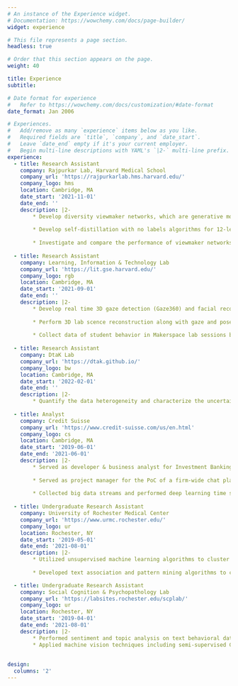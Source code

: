 ```yaml
---
# An instance of the Experience widget.
# Documentation: https://wowchemy.com/docs/page-builder/
widget: experience

# This file represents a page section.
headless: true

# Order that this section appears on the page.
weight: 40

title: Experience
subtitle:

# Date format for experience
#   Refer to https://wowchemy.com/docs/customization/#date-format
date_format: Jan 2006

# Experiences.
#   Add/remove as many `experience` items below as you like.
#   Required fields are `title`, `company`, and `date_start`.
#   Leave `date_end` empty if it's your current employer.
#   Begin multi-line descriptions with YAML's `|2-` multi-line prefix.
experience:
  - title: Research Assistant
    company: Rajpurkar Lab, Harvard Medical School
    company_url: 'https://rajpurkarlab.hms.harvard.edu/'
    company_logo: hms
    location: Cambridge, MA
    date_start: '2021-11-01'
    date_end: ''
    description: |2-
        * Develop diversity viewmaker networks, which are generative models with stochastic boundaries for data augmentations, via Pytorch Lightning, to adversarially         auto learn and generate augmentations on 12-lead electrocardiogram (ECG) sensor data for self-supervised learning tasks, so as to reduce the rigorous trial and         error by human experts. 
    
        * Develop self-distillation with no labels algorithms for 12-lead ECG data using Convolutional Neural Networks and Vision Transformers. 
    
        * Investigate and compare the performance of viewmaker networks to those of other previous contrastive methods, in particular whether viewmaker networks                 learned views that are medically sensible, and whether they are more robust to corruptions commonly observed in ECG data collection settings.
        
  - title: Research Assistant
    company: Learning, Information & Technology Lab
    company_url: 'https://lit.gse.harvard.edu/'
    company_logo: rgb
    location: Cambridge, MA
    date_start: '2021-09-01'
    date_end: ''
    description: |2-
        * Develop real time 3D gaze detection (Gaze360) and facial recognition algorithms via Pytorch for Harvard Makerspace, reconstruct gaze predictions in a 3D             space, and integrate the tracking system into the Multimodal learning analytics cloud data pipeline
    
        * Perform 3D lab scence reconstruction along with gaze and pose data into a simulated 3D point clouds environment.
    
        * Collect data of student behavior in Makerspace lab sessions by leveraging the Multimodal learning analytics pipeline, and perform analysis to understand             social learning aspects like collaboration and student attention.
        
  - title: Research Assistant
    company: DtaK Lab
    company_url: 'https://dtak.github.io/'
    company_logo: bw
    location: Cambridge, MA
    date_start: '2022-02-01'
    date_end: ''
    description: |2-
        * Quantify the data heterogeneity and characterize the uncertainty in large, heterogeneous data collected by Boston IVF Clinic using bayesian machine learning         networks.
 
  - title: Analyst
    company: Credit Suisse
    company_url: 'https://www.credit-suisse.com/us/en.html'
    company_logo: cs
    location: Cambridge, MA
    date_start: '2019-06-01'
    date_end: '2021-06-01'
    description: |2-
        * Served as developer & business analyst for Investment Banking Division, building Airflow automated data ETL pipelines and constructing a centralized Azure         cloud data platform for bonds and credit default swaps. 
      
        * Served as project manager for the PoC of a firm-wide chat platform that leverages NLP to assist sales & trading team to a competitive edge. 
       
        * Collected big data streams and performed deep learning time series predictions on stock trends.
   
  - title: Undergraduate Research Assistant
    company: University of Rochester Medical Center
    company_url: 'https://www.urmc.rochester.edu/'
    company_logo: ur
    location: Rochester, NY
    date_start: '2019-05-01'
    date_end: '2021-08-01'
    description: |2-
        * Utilized unsupervised machine learning algorithms to cluster nursing homes based on the percentage of residents with dementia, depression, and serious               mental illness, and detected previously unknown patterns of resident case-mix and staffing in nursing homes. Predicted deficiency scores of nursing homes on a         longitudinal basis with supervised learning algorithms. 
        
        * Developed text association and pattern mining algorithms to classify cancer therapies. Combined synthetic minority oversampling Technique (SMOTE) with               supervised learning techniques to deal with unbalanced caregiver datasets and help clinicians identify potential mental and physical health risk factors for           caregivers of the elder people. Implemented Local Interpretable Model-Agnostic Explanations (LIME) to give a non-black-box explanation for ML results in a             clinical setting.

  - title: Undergraduate Research Assistant
    company: Social Cognition & Psychopathology Lab
    company_url: 'https://labsites.rochester.edu/scplab/'
    company_logo: ur
    location: Rochester, NY
    date_start: '2019-04-01'
    date_end: '2021-08-01'
    description: |2-
        * Performed sentiment and topic analysis on text behavioral data in a functional neuroimaging study to better understand the relationship between brain                 functional connectivity and social anhedonia.
        * Applied machine vision techniques including semi-supervised CNNs, optical flow and open face, on video datasets to analyze group differences in nonverbal             synchrony during social interactions among people with schizophrenia and controls. Currently studying patterns of combinations of facial actions to evaluate           the effect of oxytocin on patients' social abilities.
   
   
design:
  columns: '2'
---
```

